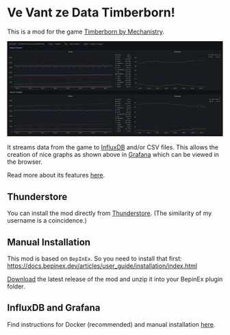 # Ve Vant ze Data Timberborn!


This is a mod for the game [Timberborn by Mechanistry](https://mechanistry.com/).

![example dashboard](doc/example_dashboard.png)

It streams data from the game to [InfluxDB](https://www.influxdata.com/) and/or CSV files. This allows the creation of nice graphs as shown above in [Grafana](https://grafana.com/grafana/) which can be viewed in the browser.

Read more about its features [here](doc/FEATURES.md).


## Thunderstore

You can install the mod directly from [Thunderstore](https://timberborn.thunderstore.io/package/thundersen/VeVantZeData/). (The similarity of my username is a coincidence.)


## Manual Installation

This mod is based on `BepInEx`. So you need to install that first: https://docs.bepinex.dev/articles/user_guide/installation/index.html

[Download](https://github.com/thundersen/vevantzedata/releases) the latest release of the mod and unzip it into your BepinEx plugin folder.


## InfluxDB and Grafana

Find instructions for Docker (recommended) and manual installation [here](doc/INFLUXDB_GRAFANA.md).